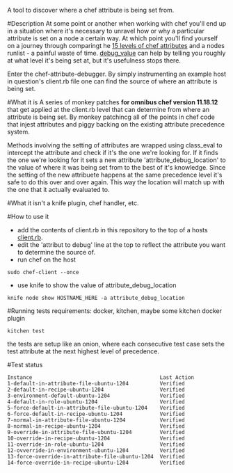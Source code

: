 A tool to discover where a chef attribute is being set from.

#Description
At some point or another when working with chef you'll end up in a situation
where it's necessary to unravel how or why a particular attribute is set on a
node a certain way. At which point you'll find yourself on a journey through
comparingt he [15 levels of chef
attributes](https://docs.chef.io/attributes.html#attribute-precedence) 
and a nodes runlist - a painful
waste of time.
[debug_value](http://jtimberman.housepub.org/blog/2014/09/02/chef-node-dot-debug-value/) can help by telling you roughly at what level 
it's being set at, but it's usefulness stops there.

Enter the chef-attribute-debugger. By simply instrumenting an example host in 
question's client.rb file one can find the source of where an attribute is
being set.

#What it is
A series of monkey patches __for omnibus chef version 11.18.12__ that get applied 
at the client.rb level that can  determine from where an attribute is being 
set. By monkey patchincg all of the points in chef code that injest attributes
 and piggy backing on the existing attribute precedence system.

 Methods involving the setting of attributes are wrapped using class\_eval to
 intercept the attribute and check if it's the one we're looking for. If it
 finds the one we're looking for it sets a new attribute
 'attribute\_debug\_location' to the value of where it was being set from to
 the best of it's knowledge. Since the setting of the new attribuete happens
 at the same precedence level it's safe to do this over and over again. This
 way the location will match up with the one that it actually evaluated to.

#What it isn't
a knife plugin, chef handler, etc.

#How to use it
* add the contents of client.rb in this repository to the top of a hosts
[client.rb](https://raw.githubusercontent.com/jgedarovich/chef-attribute-debug/master/client.rb). 
* edit the 'attribut to debug' line at the top to reflect the attribute you 
want to determine the source of. 
* run chef on the host
```
sudo chef-client --once
```
* use knife to show the value of attribute\_debug\_location
```
knife node show HOSTNAME_HERE -a attribute_debug_location
```

#Running tests
requirements: docker, kitchen, maybe some kitchen docker plugin

```
kitchen test
```
the tests are setup like an onion, where each consecutive test case sets the
test attribute at the next highest level of precedence.

#Test status

```
Instance                                         Last Action
1-default-in-attribute-file-ubuntu-1204          Verified
2-default-in-recipe-ubuntu-1204                  Verified
3-environment-default-ubuntu-1204                Verified
4-default-in-role-ubuntu-1204                    Verified
5-force-default-in-attribute-file-ubuntu-1204    Verified
6-force-default-in-recipe-ubuntu-1204            Verified
7-normal-in-attribute-file-ubuntu-1204           Verified
8-normal-in-recipe-ubuntu-1204                   Verified
9-override-in-attribute-file-ubuntu-1204         Verified
10-override-in-recipe-ubuntu-1204                Verified
11-override-in-role-ubuntu-1204                  Verified
12-ovverride-in-environment-ubuntu-1204          Verified
13-force-override-in-attribute-file-ubuntu-1204  Verified
14-force-override-in-recipe-ubuntu-1204          Verified

```
